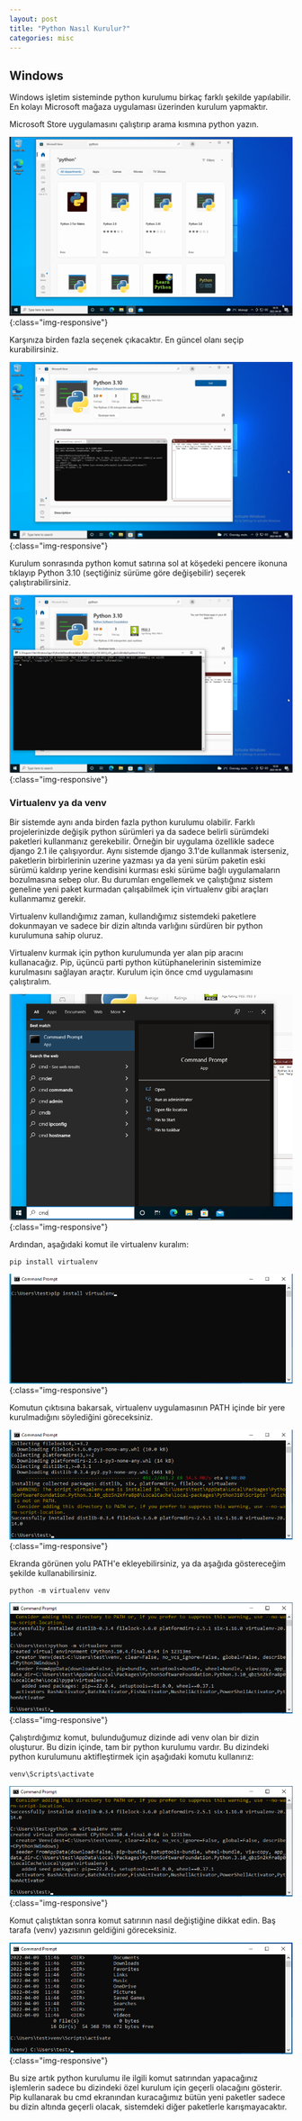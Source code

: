 ```yaml
---
layout: post
title: "Python Nasıl Kurulur?"
categories: misc
---
```


## Windows

Windows işletim sisteminde python kurulumu birkaç farklı şekilde yapılabilir. En kolayı Microsoft mağaza uygulaması üzerinden kurulum yapmaktır.

Microsoft Store uygulamasını çalıştırıp arama kısmına python yazın.

![microsoft store search python](/assets/images/microsoftstore_search_python.png){:class="img-responsive"}

Karşınıza birden fazla seçenek çıkacaktır. En güncel olanı seçip kurabilirsiniz.

![microsoft store install python](/assets/images/microsoftstore_install_python.png){:class="img-responsive"}

Kurulum sonrasında python komut satırına sol at köşedeki pencere ikonuna tıklayıp Python 3.10 (seçtiğiniz sürüme göre değişebilir) seçerek çalıştırabilirsiniz.

![windows python command line](/assets/images/windows_python_command_line.png){:class="img-responsive"}

### Virtualenv ya da venv

Bir sistemde aynı anda birden fazla python kurulumu olabilir. Farklı projelerinizde değişik python sürümleri ya da sadece belirli sürümdeki paketleri kullanmanız gerekebilir. Örneğin bir uygulama özellikle sadece django 2.1 ile çalışıyordur. Aynı sistemde django 3.1'de kullanmak isterseniz, paketlerin birbirlerinin uzerine yazması ya da yeni sürüm paketin eski sürümü kaldırıp yerine kendisini kurması eski sürüme bağlı uygulamaların bozulmasına sebep olur. Bu durumları engellemek ve çalıştığınız sistem geneline yeni paket kurmadan çalışabilmek için virtualenv gibi araçları kullanmamız gerekir.

Virtualenv kullandığımız zaman, kullandığımız sistemdeki paketlere dokunmayan ve sadece bir dizin altında varlığını sürdüren bir python kurulumuna sahip oluruz.

Virtualenv kurmak için python kurulumunda yer alan pip aracını kullanacağız. Pip, üçüncü parti python kütüphanelerinin sistemimize kurulmasını sağlayan araçtır. Kurulum için önce cmd uygulamasını çalıştıralım.

![windows run cmd](/assets/images/windows_run_cmd.png){:class="img-responsive"}

Ardından, aşağıdaki komut ile virtualenv kuralım:

    pip install virtualenv

![windows run cmd](/assets/images/windows_cmd_pip_install_virtualenv.png){:class="img-responsive"}

Komutun çıktısına bakarsak, virtualenv uygulamasının PATH içinde bir yere kurulmadığını söylediğini göreceksiniz. 

![windows run cmd](/assets/images/windows_cmd_pip_install_virtualenv_output.png){:class="img-responsive"}

Ekranda görünen yolu PATH'e ekleyebilirsiniz, ya da aşağıda göstereceğim şekilde kullanabilirsiniz.

    python -m virtualenv venv

![windows run cmd](/assets/images/windows_cmd_virtualenv_new_env.png){:class="img-responsive"}

Çalıştırdığımız komut, bulunduğumuz dizinde adi venv olan bir dizin oluşturur. Bu dizin içinde, tam bir python kurulumu vardır. Bu dizindeki python kurulumunu aktifleştirmek için aşağıdaki komutu kullanırız:

    venv\Scripts\activate

![windows run cmd](/assets/images/windows_cmd_virtualenv_new_env.png){:class="img-responsive"}
 
 Komut çalıştıktan sonra komut satırının nasıl değiştiğine dikkat edin. Baş tarafa (venv) yazısının geldiğini göreceksiniz. 
 
![windows run cmd](/assets/images/windows_cmd_venv_activate.png){:class="img-responsive"}
 
 Bu size artık python kurulumu ile ilgili komut satırından yapacağınız işlemlerin sadece bu dizindeki özel kurulum için geçerli olacağını gösterir. Pip kullanarak bu cmd ekranından kuracağımız bütün yeni paketler sadece bu dizin altında geçerli olacak, sistemdeki diğer paketlerle karışmayacaktır.


